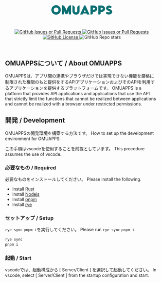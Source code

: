 <br/>
<p align="center">
    <a href="https://omuapps.com">
        <picture>
            <source srcset="./assets/title.svg">
            <img width="200" alt="OMUAPPS" src="./assets/title.svg">
        </picture>
    </a>
</p>
<br/>
<p align="center">
    <a href="https://github.com/OMUAPPS/omuapps/issues">
        <img alt="GitHub Issues or Pull Requests" src="https://img.shields.io/github/issues/OMUAPPS/omuapps">
    </a>
    <a href="https://github.com/OMUAPPS/omuapps/pulls">
        <img alt="GitHub Issues or Pull Requests" src="https://img.shields.io/github/issues-pr/OMUAPPS/omuapps">
    </a>
    <a href="https://github.com/OMUAPPS/omuapps/blob/master/LICENSE">
        <img alt="GitHub License" src="https://img.shields.io/github/license/OMUAPPS/omuapps">
    </a>
    <img alt="GitHub Repo stars" src="https://img.shields.io/github/stars/OMUAPPS/omuapps">
</p>
<br/>

## OMUAPPSについて / About OMUAPPS

OMUAPPSは、アプリ間の連携やブラウザだけでは実現できない機能を厳格に制限された権限のもと提供をするAPIアプリケーションおよびそのAPIを利用するアプリケーションを提供するプラットフォームです。
OMUAPPS is a platform that provides API applications and applications that use the API that strictly limit the functions that cannot be realized between applications and cannot be realized with a browser under restricted permissions.

## 開発 / Development

OMUAPPSの開発環境を構築する方法です。
How to set up the development environment for OMUAPPS.

この手順はvscodeを使用することを前提としています。
This procedure assumes the use of vscode.

### 必要なもの / Required

必要なものをインストールしてください。
Please install the following.

- Install [Rust](https://www.rust-lang.org/ja)
- Install [Nodejs](https://nodejs.org/)
- Install [pnpm](https://pnpm.io/ja/installation)
- Install [rye](https://rye.astral.sh/)

### セットアップ / Setup

`rye sync` `pnpm i`を実行してください。
Please run `rye sync` `pnpm i`.

```bash
rye sync
pnpm i
```

### 起動 / Start

vscodeでは、起動構成から [ Server/Client ] を選択して起動してください。
In vscode, select [ Server/Client ] from the startup configuration and start.
